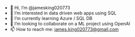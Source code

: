 - 👋 Hi, I’m @jamesking020773
- 👀 I’m interested in data driven web apps using SQL
- 🌱 I’m currently learning Azure / SQL DB
- 💞️ I’m looking to collaborate on a ML project using OpenAI
- 📫 How to reach me: james.king020773@gmail.com

<!---
jamesking020773/jamesking020773 is a ✨ special ✨ repository because its `README.md` (this file) appears on your GitHub profile.
You can click the Preview link to take a look at your changes.
--->
